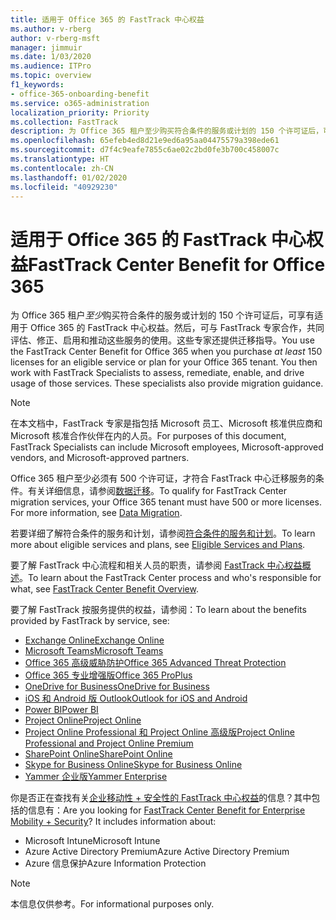 ```yaml
---
title: 适用于 Office 365 的 FastTrack 中心权益
ms.author: v-rberg
author: v-rberg-msft
manager: jimmuir
ms.date: 1/03/2020
ms.audience: ITPro
ms.topic: overview
f1_keywords:
- office-365-onboarding-benefit
ms.service: o365-administration
localization_priority: Priority
ms.collection: FastTrack
description: 为 Office 365 租户至少购买符合条件的服务或计划的 150 个许可证后，可享有适用于 Office 365 的 FastTrack 中心权益。然后，可与 FastTrack 专家合作，共同评估、修正、启用和推动这些服务的使用。这些专家还提供迁移指导。
ms.openlocfilehash: 65efeb4ed8d21e9ed6a95aa04475579a398ede61
ms.sourcegitcommit: d7f4c9eafe7855c6ae02c2bd0fe3b700c458007c
ms.translationtype: HT
ms.contentlocale: zh-CN
ms.lasthandoff: 01/02/2020
ms.locfileid: "40929230"
---
```

# <a name="fasttrack-center-benefit-for-office-365"></a><span data-ttu-id="20e1a-105">适用于 Office 365 的 FastTrack 中心权益</span><span class="sxs-lookup"><span data-stu-id="20e1a-105">FastTrack Center Benefit for Office 365</span></span>

<span data-ttu-id="20e1a-p102">为 Office 365 租户*至少*购买符合条件的服务或计划的 150 个许可证后，可享有适用于 Office 365 的 FastTrack 中心权益。然后，可与 FastTrack 专家合作，共同评估、修正、启用和推动这些服务的使用。这些专家还提供迁移指导。</span><span class="sxs-lookup"><span data-stu-id="20e1a-p102">You use the FastTrack Center Benefit for Office 365 when you purchase  *at least*  150 licenses for an eligible service or plan for your Office 365 tenant. You then work with FastTrack Specialists to assess, remediate, enable, and drive usage of those services. These specialists also provide migration guidance.</span></span> 
  
> [!NOTE]
> <span data-ttu-id="20e1a-109">在本文档中，FastTrack 专家是指包括 Microsoft 员工、Microsoft 核准供应商和 Microsoft 核准合作伙伴在内的人员。</span><span class="sxs-lookup"><span data-stu-id="20e1a-109">For purposes of this document, FastTrack Specialists can include Microsoft employees, Microsoft-approved vendors, and Microsoft-approved partners.</span></span> 
  
<span data-ttu-id="20e1a-p103">Office 365 租户至少必须有 500 个许可证，才符合 FastTrack 中心迁移服务的条件。有关详细信息，请参阅[数据迁移](O365-data-migration.md)。</span><span class="sxs-lookup"><span data-stu-id="20e1a-p103">To qualify for FastTrack Center migration services, your Office 365 tenant must have 500 or more licenses. For more information, see [Data Migration](O365-data-migration.md).</span></span>
  
<span data-ttu-id="20e1a-112">若要详细了解符合条件的服务和计划，请参阅[符合条件的服务和计划](M365-eligible-services-and-plans.md)。</span><span class="sxs-lookup"><span data-stu-id="20e1a-112">To learn more about eligible services and plans, see [Eligible Services and Plans](M365-eligible-services-and-plans.md).</span></span>
  
<span data-ttu-id="20e1a-113">要了解 FastTrack 中心流程和相关人员的职责，请参阅 [FastTrack 中心权益概述](O365-fasttrack-benefit-overview.md)。</span><span class="sxs-lookup"><span data-stu-id="20e1a-113">To learn about the FastTrack Center process and who's responsible for what, see [FastTrack Center Benefit Overview](O365-fasttrack-benefit-overview.md).</span></span>

<span data-ttu-id="20e1a-114">要了解 FastTrack 按服务提供的权益，请参阅：</span><span class="sxs-lookup"><span data-stu-id="20e1a-114">To learn about the benefits provided by FastTrack by service, see:</span></span>

- [<span data-ttu-id="20e1a-115">Exchange Online</span><span class="sxs-lookup"><span data-stu-id="20e1a-115">Exchange Online</span></span>](O365-fasttrack-responsibilities.md#exchange-online)
- [<span data-ttu-id="20e1a-116">Microsoft Teams</span><span class="sxs-lookup"><span data-stu-id="20e1a-116">Microsoft Teams</span></span>](O365-fasttrack-responsibilities.md#microsoft-teams)
- [<span data-ttu-id="20e1a-117">Office 365 高级威胁防护</span><span class="sxs-lookup"><span data-stu-id="20e1a-117">Office 365 Advanced Threat Protection</span></span>](O365-fasttrack-responsibilities.md#office-365-advanced-threat-protection)
- [<span data-ttu-id="20e1a-118">Office 365 专业增强版</span><span class="sxs-lookup"><span data-stu-id="20e1a-118">Office 365 ProPlus</span></span>](O365-fasttrack-responsibilities.md#office-365-proplus)
- [<span data-ttu-id="20e1a-119">OneDrive for Business</span><span class="sxs-lookup"><span data-stu-id="20e1a-119">OneDrive for Business</span></span>](O365-fasttrack-responsibilities.md#onedrive-for-business)
- [<span data-ttu-id="20e1a-120">iOS 和 Android 版 Outlook</span><span class="sxs-lookup"><span data-stu-id="20e1a-120">Outlook for iOS and Android</span></span>](O365-fasttrack-responsibilities.md#outlook-for-ios-and-android)
- [<span data-ttu-id="20e1a-121">Power BI</span><span class="sxs-lookup"><span data-stu-id="20e1a-121">Power BI</span></span>](O365-fasttrack-responsibilities.md#power-bi)
- [<span data-ttu-id="20e1a-122">Project Online</span><span class="sxs-lookup"><span data-stu-id="20e1a-122">Project Online</span></span>](O365-fasttrack-responsibilities.md#project-online)
- [<span data-ttu-id="20e1a-123">Project Online Professional 和 Project Online 高级版</span><span class="sxs-lookup"><span data-stu-id="20e1a-123">Project Online Professional and Project Online Premium</span></span>](O365-fasttrack-responsibilities.md#project-online-professional-and-project-online-premium)
- [<span data-ttu-id="20e1a-124">SharePoint Online</span><span class="sxs-lookup"><span data-stu-id="20e1a-124">SharePoint Online</span></span>](O365-fasttrack-responsibilities.md#sharepoint-online)
- [<span data-ttu-id="20e1a-125">Skype for Business Online</span><span class="sxs-lookup"><span data-stu-id="20e1a-125">Skype for Business Online</span></span>](O365-fasttrack-responsibilities.md#skype-for-business-online)
- [<span data-ttu-id="20e1a-126">Yammer 企业版</span><span class="sxs-lookup"><span data-stu-id="20e1a-126">Yammer Enterprise</span></span>](O365-fasttrack-responsibilities.md#yammer-enterprise)
  
<span data-ttu-id="20e1a-p104">你是否正在查找有关[企业移动性 + 安全性的 FastTrack 中心权益](EMS-fasttrack-benefit-for-EMS.md)的信息？其中包括的信息有：</span><span class="sxs-lookup"><span data-stu-id="20e1a-p104">Are you looking for [FastTrack Center Benefit for Enterprise Mobility + Security](EMS-fasttrack-benefit-for-EMS.md)? It includes information about:</span></span>
  
- <span data-ttu-id="20e1a-129">Microsoft Intune</span><span class="sxs-lookup"><span data-stu-id="20e1a-129">Microsoft Intune</span></span>    
- <span data-ttu-id="20e1a-130">Azure Active Directory Premium</span><span class="sxs-lookup"><span data-stu-id="20e1a-130">Azure Active Directory Premium</span></span> 
- <span data-ttu-id="20e1a-131">Azure 信息保护</span><span class="sxs-lookup"><span data-stu-id="20e1a-131">Azure Information Protection</span></span>
    
> [!NOTE]
> <span data-ttu-id="20e1a-132">本信息仅供参考。</span><span class="sxs-lookup"><span data-stu-id="20e1a-132">For informational purposes only.</span></span> 
